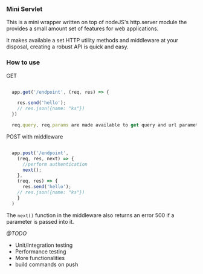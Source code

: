 ### Mini Servlet

This is a mini wrapper written on top of nodeJS's http.server module the provides a small amount set of features for web applications.

It makes available a set HTTP utility methods and middleware at your disposal, creating a robust API is quick and easy.


### How to use

GET 

```javascript

  app.get('/endpoint', (req, res) => {

    res.send('hello');
    // res.json({name: "ks"})
  })

  req.query, req.params are made available to get query and url parameters
```

POST with middleware

```javascript

  app.post('/endpoint',
    (req, res, next) => {
      //perform authentication
      next();
    },
    (req, res) => {
      res.send('hello');
    // res.json({name: "ks"})
    }
  )
```

The `next()` function in the middleware also returns an error 500 if a parameter is passed into it.



*@TODO*

 - Unit/Integration testing
 - Performance testing
 - More functionalities
 - build commands on push